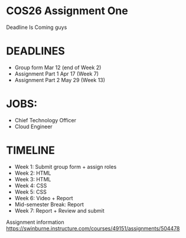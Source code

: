 # COS26 Assignment One
Deadline Is Coming guys


# DEADLINES
- Group form Mar 12 (end of Week 2)
- Assignment Part 1 Apr 17 (Week 7)
- Assignment Part 2 May 29 (Week 13)

# JOBS:
- Chief Technology Officer
- Cloud Engineer

# TIMELINE
- Week 1: Submit group form + assign roles
- Week 2: HTML
- Week 3: HTML
- Week 4: CSS
- Week 5: CSS
- Week 6: Video + Report
- Mid-semester Break: Report
- Week 7: Report + Review and submit

Assignment information
https://swinburne.instructure.com/courses/49151/assignments/504478 
